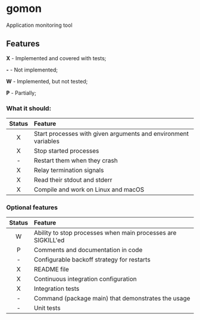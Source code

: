 # gomon
Application monitoring tool

## Features
**X** - Implemented and covered with tests;

**\-** - Not implemented;

**W** - Implemented, but not tested;

**P** - Partially;

### What it should:

| Status | Feature |
|:------:|:--------|
| X | Start processes with given arguments and environment variables |
| X | Stop started processes |
| - | Restart them when they crash |
| X | Relay termination signals |
| X | Read their stdout and stderr |
| X | Compile and work on Linux and macOS |

### Optional features
| Status | Feature |
|:------:|:--------|
| W | Ability to stop processes when main processes are SIGKILL'ed |
| P | Comments and documentation in code |
| - | Configurable backoff strategy for restarts |
| X | README file |
| X | Continuous integration configuration |
| X | Integration tests | 
| - | Command (package main) that demonstrates the usage |
| - | Unit tests |
